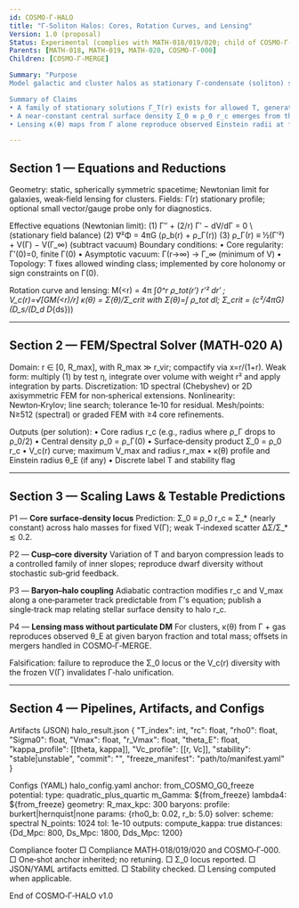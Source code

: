 ```yaml
---
id: COSMO‑Γ‑HALO
title: "Γ‑Soliton Halos: Cores, Rotation Curves, and Lensing"
Version: 1.0 (proposal)
Status: Experimental (complies with MATH‑018/019/020; child of COSMO‑Γ‑000)
Parents: [MATH‑018, MATH‑019, MATH‑020, COSMO‑Γ‑000]
Children: [COSMO‑Γ‑MERGE]

Summary: "Purpose
Model galactic and cluster halos as stationary Γ‑condensate (soliton) solutions labeled by topological index T ∈ ℤ. Derive core properties, rotation curves V_c(r), and lensing convergence κ(θ) from the same potential V(Γ) fixed in COSMO‑Γ‑000, without introducing particulate DM. Provide reproducible FEM/spectral pipelines and falsifiable core–scaling predictions.

Summary of Claims
• A family of stationary solutions Γ_T(r) exists for allowed T, generating collisionless halo mass profiles ρ_Γ(r) with **cored** centers and NFW‑like outer slopes.
• A near‑constant central surface density Σ_0 ≡ ρ_0 r_c emerges from the Γ equations across dwarf → L* → cluster scales, up to weak T‑dependent scatter.
• Lensing κ(θ) maps from Γ alone reproduce observed Einstein radii at fixed baryon fraction when V(Γ) is the same as in COSMO‑Γ‑000 (D3 freeze honored)."

---
```


## Section 1 — Equations and Reductions
Geometry: static, spherically symmetric spacetime; Newtonian limit for galaxies, weak‑field lensing for clusters.
Fields: Γ(r) stationary profile; optional small vector/gauge probe only for diagnostics.

Effective equations (Newtonian limit):
(1) Γ″ + (2/r) Γ′ − dV/dΓ = 0  \  (stationary field balance)
(2) ∇²Φ = 4πG (ρ_b(r) + ρ_Γ(r))
(3) ρ_Γ(r) ≡ ½(Γ′²) + V(Γ) − V(Γ_∞)   (subtract vacuum)
Boundary conditions:
• Core regularity: Γ′(0)=0, finite Γ(0)
• Asymptotic vacuum: Γ(r→∞) → Γ_∞ (minimum of V)
• Topology: T fixes allowed winding class; implemented by core holonomy or sign constraints on Γ(0).

Rotation curve and lensing:
M(<r) = 4π ∫*0^r ρ_tot(r′) r′² dr′ ;  V_c(r)=√[GM(<r)/r]
κ(θ) = Σ(θ)/Σ_crit with Σ(θ)=∫ ρ_tot dl;  Σ_crit = (c²/4πG) (D_s/(D_d D*{ds}))

---

## Section 2 — FEM/Spectral Solver (MATH‑020 A)
Domain: r ∈ [0, R_max], with R_max ≫ r_vir; compactify via x=r/(1+r).
Weak form: multiply (1) by test η, integrate over volume with weight r² and apply integration by parts.
Discretization: 1D spectral (Chebyshev) or 2D axisymmetric FEM for non‑spherical extensions.
Nonlinearity: Newton‑Krylov; line search; tolerance 1e‑10 for residual.
Mesh/points: N≥512 (spectral) or graded FEM with ≥4 core refinements.

Outputs (per solution):
• Core radius r_c (e.g., radius where ρ_Γ drops to ρ_0/2)
• Central density ρ_0 = ρ_Γ(0)
• Surface‑density product Σ_0 = ρ_0 r_c
• V_c(r) curve; maximum V_max and radius r_max
• κ(θ) profile and Einstein radius θ_E (if any)
• Discrete label T and stability flag

---

## Section 3 — Scaling Laws & Testable Predictions
P1 — **Core surface‑density locus**
Prediction: Σ_0 ≡ ρ_0 r_c ≈ Σ_* (nearly constant) across halo masses for fixed V(Γ); weak T‑indexed scatter ΔΣ/Σ_* ≲ 0.2.

P2 — **Cusp–core diversity**
Variation of T and baryon compression leads to a controlled family of inner slopes; reproduce dwarf diversity without stochastic sub‑grid feedback.

P3 — **Baryon–halo coupling**
Adiabatic contraction modifies r_c and V_max along a one‑parameter track predictable from Γ’s equation; publish a single‑track map relating stellar surface density to halo r_c.

P4 — **Lensing mass without particulate DM**
For clusters, κ(θ) from Γ + gas reproduces observed θ_E at given baryon fraction and total mass; offsets in mergers handled in COSMO‑Γ‑MERGE.

Falsification: failure to reproduce the Σ_0 locus or the V_c(r) diversity with the frozen V(Γ) invalidates Γ‑halo unification.

---

## Section 4 — Pipelines, Artifacts, and Configs
Artifacts (JSON)
halo_result.json
{
"T_index": int,
"rc": float,
"rho0": float,
"Sigma0": float,
"Vmax": float,
"r_Vmax": float,
"theta_E": float,
"kappa_profile": [[theta, kappa]],
"Vc_profile": [[r, Vc]],
"stability": "stable|unstable",
"commit": "<git>",
"freeze_manifest": "path/to/manifest.yaml"
}

Configs (YAML)
halo_config.yaml
anchor: from_COSMO_G0_freeze
potential:
type: quadratic_plus_quartic
m_Gamma: ${from_freeze}
lambda4: ${from_freeze}
geometry:
R_max_kpc: 300
baryons:
profile: burkert|hernquist|none
params: {rho0_b: 0.02, r_b: 5.0}
solver:
scheme: spectral
N_points: 1024
tol: 1e-10
outputs:
compute_kappa: true
distances: {Dd_Mpc: 800, Ds_Mpc: 1800, Dds_Mpc: 1200}

Compliance footer
□ Compliance MATH‑018/019/020 and COSMO‑Γ‑000. □ One‑shot anchor inherited; no retuning. □ Σ_0 locus reported. □ JSON/YAML artifacts emitted. □ Stability checked. □ Lensing computed when applicable.

End of COSMO‑Γ‑HALO v1.0
